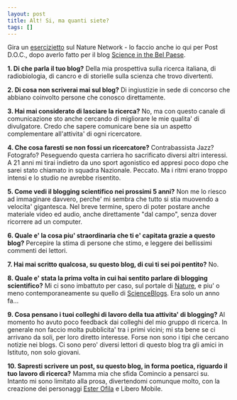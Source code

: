 ```yaml
---
layout: post
title: Alt! Si, ma quanti siete?
tags: []
---
```


Gira un [esercizietto](http://network.nature.com/groups/nnbloggername/forum/topics/3392?page=1) sul Nature Network - lo faccio anche io qui per Post D.O.C., dopo averlo fatto per il blog [Science in the Bel Paese](http://network.nature.com/people/massimopinto/blog/2008/11/15/whats-this-bel-paese).

**1. Di che parla il tuo blog?**
Della mia prospettiva sulla ricerca italiana, di radiobiologia, di cancro e di storielle sulla scienza che trovo divertenti.

**2. Di cosa non scriverai mai sul blog?**
Di ingiustizie in sede di concorso che abbiano coinvolto persone che conosco direttamente.

**3. Hai mai considerato di lasciare la ricerca?**
No, ma con questo canale di comunicazione sto anche cercando di migliorare le mie qualita' di divulgatore. Credo che sapere comunicare bene sia un aspetto complementare all'attivita' di ogni ricercatore.

**4. Che cosa faresti se non fossi un ricercatore?**
Contrabassista Jazz? Fotografo? Peseguendo questa carriera ho sacrificato diversi altri interessi. A 21 anni mi tirai indietro da uno sport agonistico ed appresi poco dopo che sarei stato chiamato in squadra Nazionale. Peccato. Ma i ritmi erano troppo intensi e lo studio ne avrebbe risentito.

**5. Come vedi il blogging scientifico nei prossimi 5 anni?**
Non me lo riesco ad immaginare davvero, perche' mi sembra che tutto si stia muovendo a velocita' gigantesca. Nel breve termine, spero di poter postare anche materiale video ed audio, anche direttamente "dal campo", senza dover ricorrere ad un computer.

**6. Quale e' la cosa piu' straordinaria che ti e' capitata grazie a questo blog?**
Percepire la stima di persone che stimo, e leggere dei bellissimi commenti dei lettori.

**7. Hai mai scritto qualcosa, su questo blog, di cui ti sei poi pentito?**
No.

**8. Quale e' stata la prima volta in cui hai sentito parlare di blogging scientifico?**
Mi ci sono imbattuto per caso, sul portale di [Nature](http://network.nature.com/people/massimopinto/blog/2008/11/15/whats-this-bel-paese), e piu' o meno contemporaneamente su quello di [ScienceBlogs](http://scienceblogs.com/). Era solo un anno fa...

**9. Cosa pensano i tuoi colleghi di lavoro della tua attivita' di blogging?**
Al momento ho avuto poco feedback dai colleghi del mio gruppo di ricerca. In generale non faccio molta pubblicita' tra i primi vicini; mi sta bene se ci arrivano da soli, per loro diretto interesse. Forse non sono i tipi che cercano notizie nei blogs. Ci sono pero' diversi lettori di questo blog tra gli amici in Istituto, non solo giovani.

**10. Sapresti scrivere un post, su questo blog, in forma poetica, riguardo il tuo lavoro di ricerca?**
Mamma mia che sfida![]() Comincio a pensarci su. Intanto mi sono limitato alla prosa, divertendomi comunque molto, con la creazione dei personaggi [Ester Ofila](http://www.galileonet.it/postdoc/?c=Ester-Ofila) e Libero Mobile.
